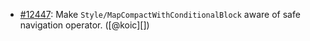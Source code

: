 * [#12447](https://github.com/rubocop/rubocop/issues/12447): Make `Style/MapCompactWithConditionalBlock` aware of safe navigation operator. ([@koic][])
